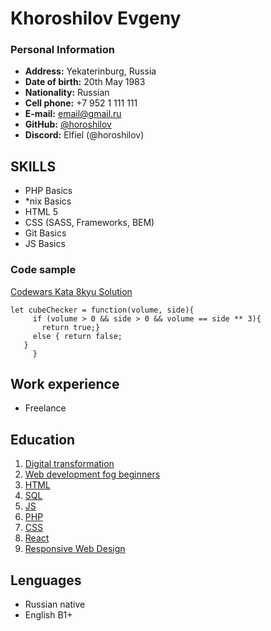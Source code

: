 # Khoroshilov Evgeny

### Personal Information

* **Address:** Yekaterinburg, Russia
* **Date of birth:** 20th May 1983
* **Nationality:** Russian
* **Cell phone:** +7 952 1 111 111
* **E-mail:** email@gmail.ru
* **GitHub:** [@horoshilov](https://github.com/horoshilov)
* **Discord:** Elfiel (@horoshilov)


## SKILLS

+ PHP Basics
+ *nix Basics
+ HTML 5
+ CSS (SASS, Frameworks, BEM)
+ Git Basics
+ JS Basics


### Code sample

[Codewars Kata 8kyu Solution](https://www.codewars.com/kata/reviews/58d24b99fcafd4a8fd001c1d/groups/63f69127a6e94b0001cbdc24)
```
let cubeChecker = function(volume, side){
     if (volume > 0 && side > 0 && volume == side ** 3){
       return true;}
     else { return false;
   }
     }
```

## Work experience

- Freelance

## Education

1. [Digital transformation](https://stepik.org/cert/1704176)
2. [Web development fog beginners](https://stepik.org/cert/1143487)
3. [HTML](https://www.sololearn.com/certificates/CT-WLOG5IRI)
4. [SQL](https://www.sololearn.com/certificates/CT-TNVIOJNG)
5. [JS](https://www.sololearn.com/certificates/CT-HBMGREI7)
6. [PHP](https://www.sololearn.com/certificates/CT-HI9FXTUV)
7. [CSS](https://www.sololearn.com/certificates/CT-0BUAVLDX)
8. [React](https://www.sololearn.com/certificates/CT-GODTCOEL)
9. [Responsive Web Design](https://www.sololearn.com/certificates/CT-EGGVARKB)

## Lenguages

- Russian native
- English B1+